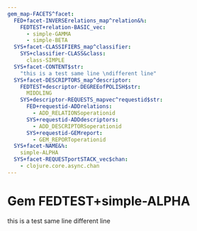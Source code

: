 ```yaml
---
gem_map-FACETS^facet:
  FED+facet-INVERSErelations_map^relation&%:
    FEDTEST+relation-BASIC_vec:
      - simple-GAMMA
      - simple-BETA
  SYS+facet-CLASSIFIERS_map^classifier:
    SYS+classifier-CLASS&class:
      class-SIMPLE
  SYS+facet-CONTENT$str:
    "this is a test same line \ndifferent line"
  SYS+facet-DESCRIPTORS_map^descriptor:
    FEDTEST+descriptor-DEGREEofPOLISH$str:
      MIDDLING
    SYS+descriptor-REQUESTS_mapvec^requestid$str:
      FED+requestid-ADDrelations:
        - ADD_RELATIONSoperationid
      SYS+requestid-ADDdescriptors:
        - ADD_DESCRIPTORSoperationid
      SYS+requestid-GEMreport:
        - GEM_REPORToperationid
  SYS+facet-NAME&%:
    simple-ALPHA
  SYS+facet-REQUESTportSTACK_vec$chan:
    - clojure.core.async.chan
---
```

# Gem FEDTEST+simple-ALPHA

this is a test same line 
different line
